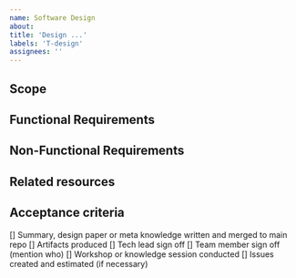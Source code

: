 ```yaml
---
name: Software Design
about: 
title: 'Design ...'
labels: 'T-design'
assignees: ''
---
```


## Scope 
<!-- Clarify what the design or architecture should cover (e.g., a system, feature, component, or entire product). -->

## Functional Requirements
<!-- A list of functional specifications the system or feature must fulfill. Use cases or user stories demonstrating expected behavior. -->

## Non-Functional Requirements
<!-- If applicable provide Performance, Scalability, Security or other metrics and characteristics of module to design -->


## Related resources
<!-- List resources that might be useful during design/research -->


## Acceptance criteria
<!-- Acceptance criteria in terms of design or architecture usually (but not only) should consist of:
- at least two people sign off. One of them is the Tech lead second should be decided with team
- workshop or knowledge sharing session should be conducted to share outcomes of Design
- Software design artifacts provided (eg  flow chart, use case, pseudocode)
- After design have been confirmed issues should be created and estimated
-->
[] Summary, design paper or meta knowledge written and merged to main repo
[] Artifacts produced
[] Tech lead sign off
[] Team member sign off (mention who)
[] Workshop or knowledge session conducted
[] Issues created and estimated (if necessary)